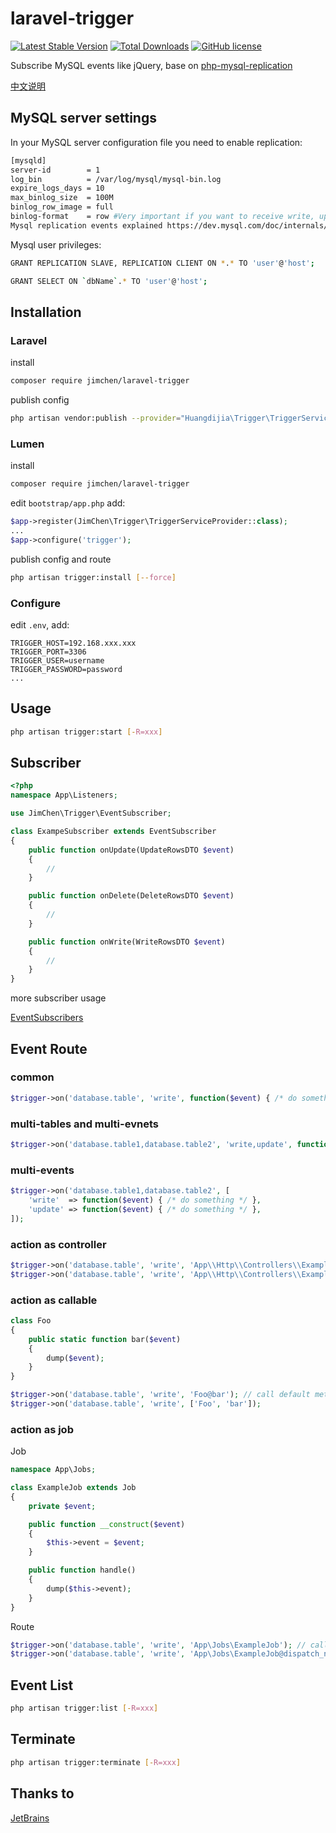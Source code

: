 # laravel-trigger

[![Latest Stable Version](https://poser.pugx.org/jimchen/laravel-trigger/version.png)](https://packagist.org/packages/jimchen/laravel-trigger)
[![Total Downloads](https://poser.pugx.org/jimchen/laravel-trigger/d/total.png)](https://packagist.org/packages/jimchen/laravel-trigger)
[![GitHub license](https://img.shields.io/github/license/JimChenWYU/laravel-trigger)](https://github.com/JimChenWYU/laravel-trigger)

Subscribe MySQL events like jQuery, base on [php-mysql-replication](https://github.com/krowinski/php-mysql-replication)

[中文说明](README-CN.md)

## MySQL server settings

In your MySQL server configuration file you need to enable replication:

~~~bash
[mysqld]
server-id        = 1
log_bin          = /var/log/mysql/mysql-bin.log
expire_logs_days = 10
max_binlog_size  = 100M
binlog_row_image = full
binlog-format    = row #Very important if you want to receive write, update and delete row events
Mysql replication events explained https://dev.mysql.com/doc/internals/en/event-meanings.html
~~~

Mysql user privileges:

~~~bash
GRANT REPLICATION SLAVE, REPLICATION CLIENT ON *.* TO 'user'@'host';

GRANT SELECT ON `dbName`.* TO 'user'@'host';
~~~

## Installation

### Laravel

install

~~~bash
composer require jimchen/laravel-trigger
~~~

publish config

~~~bash
php artisan vendor:publish --provider="Huangdijia\Trigger\TriggerServiceProvider"
~~~

### Lumen

install

~~~bash
composer require jimchen/laravel-trigger
~~~

edit `bootstrap/app.php` add:

~~~php
$app->register(JimChen\Trigger\TriggerServiceProvider::class);
...
$app->configure('trigger');
~~~

publish config and route

~~~bash
php artisan trigger:install [--force]
~~~

### Configure

edit `.env`, add:

~~~env
TRIGGER_HOST=192.168.xxx.xxx
TRIGGER_PORT=3306
TRIGGER_USER=username
TRIGGER_PASSWORD=password
...
~~~

## Usage

~~~bash
php artisan trigger:start [-R=xxx]
~~~

## Subscriber

~~~php
<?php
namespace App\Listeners;

use JimChen\Trigger\EventSubscriber;

class ExampeSubscriber extends EventSubscriber
{
    public function onUpdate(UpdateRowsDTO $event)
    {
        //
    }

    public function onDelete(DeleteRowsDTO $event)
    {
        //
    }

    public function onWrite(WriteRowsDTO $event)
    {
        //
    }
}
~~~

more subscriber usage

[EventSubscribers](https://github.com/krowinski/php-mysql-replication/blob/master/src/MySQLReplication/Event/EventSubscribers.php)

## Event Route

### common

~~~php
$trigger->on('database.table', 'write', function($event) { /* do something */ });
~~~

### multi-tables and multi-evnets

~~~php
$trigger->on('database.table1,database.table2', 'write,update', function($event) { /* do something */ });
~~~

### multi-events

~~~php
$trigger->on('database.table1,database.table2', [
    'write'  => function($event) { /* do something */ },
    'update' => function($event) { /* do something */ },
]);
~~~

### action as controller

~~~php
$trigger->on('database.table', 'write', 'App\\Http\\Controllers\\ExampleController'); // call default method 'handle'
$trigger->on('database.table', 'write', 'App\\Http\\Controllers\\ExampleController@write');
~~~

### action as callable

~~~php
class Foo
{
    public static function bar($event)
    {
        dump($event);
    }
}

$trigger->on('database.table', 'write', 'Foo@bar'); // call default method 'handle'
$trigger->on('database.table', 'write', ['Foo', 'bar']);
~~~

### action as job

Job

~~~php
namespace App\Jobs;

class ExampleJob extends Job
{
    private $event;

    public function __construct($event)
    {
        $this->event = $event;
    }

    public function handle()
    {
        dump($this->event);
    }
}

~~~

Route

~~~php
$trigger->on('database.table', 'write', 'App\Jobs\ExampleJob'); // call default method 'dispatch'
$trigger->on('database.table', 'write', 'App\Jobs\ExampleJob@dispatch_now');
~~~

## Event List

~~~bash
php artisan trigger:list [-R=xxx]
~~~

## Terminate

~~~bash
php artisan trigger:terminate [-R=xxx]
~~~

## Thanks to

[JetBrains](https://www.jetbrains.com/?from=huangdijia/laravel-trigger)
